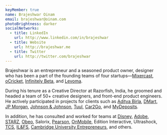 ```yaml
---
keyMember: true
name: Brajeshwar Oinam
email: brajeshwar@oinam.com
photoBrightness: darker
socialNetworks:
  - title: LinkedIn
    url: http://www.linkedin.com/in/brajeshwar
  - title: Website
    url: http://brajeshwar.me
  - title: Twitter
    url: http://twitter.com/brajeshwar
---
```


Brajeshwar is an entrepreneur and a seasoned product owner, designer who has been a part of the founding teams of four startups—[Mixercast](http://www.crunchbase.com/company/mixercast), [oCricket](http://www.ocricket.com/), [Infinitely Beta](http://www.crunchbase.com/organization/infinitely-beta/), and [Levoma](http://www.crunchbase.com/organization/levoma/).

During his tenure as a Creative Director at Razorfish, India, he groomed and headed a team of 50+ creative designers, and front-end product engineers. He actively participated in projects for clients such as [Aditya Birla](http://www.adityabirla.com/), [DMart](http://www.dmartindia.com/), [JP Morgan](https://www.jpmorgan.com/), [Johnson & Johnson](https://www.jnj.com/), [Tuul](http://www.tuul.com/), [Car2Go](https://www.car2go.com/), and [MyDeposits](https://www.mydeposits.co.uk/).

In addition, he has consulted and worked for teams at [Disney](http://www.disney.com/), [Adobe](http://www.adobe.com/), [STARZ](https://www.starz.com/), [Obeo](http://www.obeo.com/), Salorix, [Pearson](http://www.pearson.co.uk/), [OnMobile](http://www.onmobile.com/), Edition Interactive, Ultrashock, [TCS](http://www.tatainteractive.com/), [IL&FS](http://www.ilfsindia.com/), [Cambridge University Entrepreneurs](https://www.cue.org.uk/), and others.

